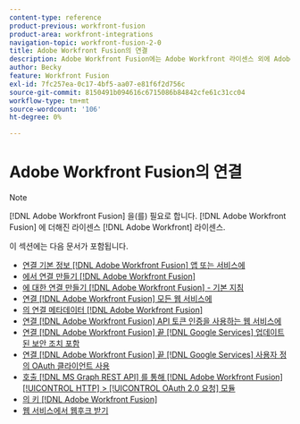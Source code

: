 ```yaml
---
content-type: reference
product-previous: workfront-fusion
product-area: workfront-integrations
navigation-topic: workfront-fusion-2-0
title: Adobe Workfront Fusion의 연결
description: Adobe Workfront Fusion에는 Adobe Workfront 라이센스 외에 Adobe Workfront Fusion 라이센스가 필요합니다.
author: Becky
feature: Workfront Fusion
exl-id: 7fc257ea-0c17-4bf5-aa07-e81f6f2d756c
source-git-commit: 8150491b094616c6715086b84842cfe61c31cc04
workflow-type: tm+mt
source-wordcount: '106'
ht-degree: 0%

---
```


# Adobe Workfront Fusion의 연결

>[!NOTE]
>
>[!DNL Adobe Workfront Fusion] 을(를) 필요로 합니다. [!DNL Adobe Workfront Fusion] 에 더해진 라이센스 [!DNL Adobe Workfront] 라이센스.

이 섹션에는 다음 문서가 포함됩니다.

* [연결 기본 정보 [!DNL Adobe Workfront Fusion] 앱 또는 서비스에](../../workfront-fusion/connections/about-connecting-wf-fusion-to-app-or-service.md)
* [에서 연결 만들기 [!DNL Adobe Workfront Fusion]](../../workfront-fusion/connections/connection-instruction-toc.md)
* [에 대한 연결 만들기 [!DNL Adobe Workfront Fusion] - 기본 지침](../../workfront-fusion/connections/connect-to-fusion-general.md)
* [연결 [!DNL Adobe Workfront Fusion] 모든 웹 서비스에](../../workfront-fusion/connections/connect-wf-fusion-to-any-web-service.md)
* [의 연결 메타데이터 [!DNL Adobe Workfront Fusion]](/help/quicksilver/workfront-fusion/connections/connection-metadata.md)
* [연결 [!DNL Adobe Workfront Fusion] API 토큰 인증을 사용하는 웹 서비스에](../../workfront-fusion/connections/connect-wf-web-service-uses-api-token-auth.md)
* [연결 [!DNL Adobe Workfront Fusion] 끝 [!DNL Google Services] 업데이트된 보안 조치 포함](../../workfront-fusion/connections/connect-to-google-with-new-security-measures.md)
* [연결 [!DNL Adobe Workfront Fusion] 끝 [!DNL Google Services] 사용자 정의 OAuth 클라이언트 사용](../../workfront-fusion/connections/connect-fusion-to-google-using-oauth.md)
* [호출 [!DNL MS Graph REST API] 를 통해 [!DNL Adobe Workfront Fusion] [!UICONTROL HTTP] > [!UICONTROL OAuth 2.0 요청] 모듈](../../workfront-fusion/connections/call-the-ms-graph-rest-api-.md)
* [의 키 [!DNL Adobe Workfront Fusion]](../../workfront-fusion/connections/keys.md)
* [웹 서비스에서 웹후크 받기](../../workfront-fusion/connections/receive-a-webhook-from-a-web-service.md)
